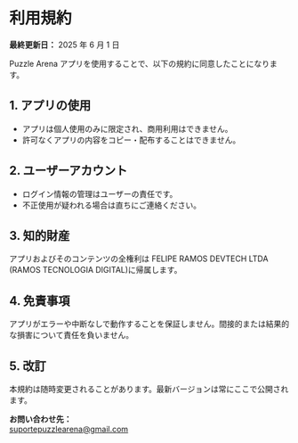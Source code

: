 # 利用規約

**最終更新日：** 2025 年 6 月 1 日

Puzzle Arena アプリを使用することで、以下の規約に同意したことになります。

## 1. アプリの使用

- アプリは個人使用のみに限定され、商用利用はできません。
- 許可なくアプリの内容をコピー・配布することはできません。

## 2. ユーザーアカウント

- ログイン情報の管理はユーザーの責任です。
- 不正使用が疑われる場合は直ちにご連絡ください。

## 3. 知的財産

アプリおよびそのコンテンツの全権利は FELIPE RAMOS DEVTECH LTDA (RAMOS TECNOLOGIA DIGITAL)に帰属します。

## 4. 免責事項

アプリがエラーや中断なしで動作することを保証しません。間接的または結果的な損害について責任を負いません。

## 5. 改訂

本規約は随時変更されることがあります。最新バージョンは常にここで公開されます。

**お問い合わせ先：**  
suportepuzzlearena@gmail.com
